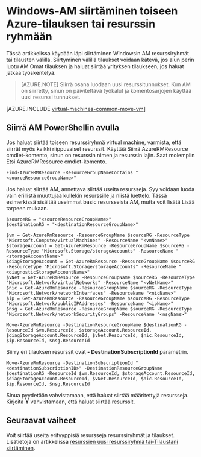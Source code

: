<properties
    pageTitle="Siirrä Windows AM | Microsoft Azure"
    description="Siirtää Windows AM toiseen Azure tilaus tai resurssin ryhmään Resurssienhallinta käyttöönotto-mallissa."
    services="virtual-machines-windows"
    documentationCenter=""
    authors="cynthn"
    manager="timlt"
    editor=""
    tags="azure-resource-manager"/>

<tags
    ms.service="virtual-machines-windows"
    ms.workload="infrastructure-services"
    ms.tgt_pltfrm="na"
    ms.devlang="na"
    ms.topic="article"
    ms.date="08/08/2016"
    ms.author="cynthn"/>

    


# <a name="move-a-windows-vm-to-another-azure-subscription-or-resource-group"></a>Windows-AM siirtäminen toiseen Azure-tilauksen tai resurssin ryhmään 

Tässä artikkelissa käydään läpi siirtäminen Windowsin AM resurssiryhmät tai tilausten välillä. Siirtyminen välillä tilaukset voidaan kätevä, jos alun perin luotu AM Omat tilauksen ja haluat siirtää yrityksen tilaukseen, jos haluat jatkaa työskentelyä.

> [AZURE.NOTE] Siirrä osana luodaan uusi resurssitunnukset. Kun AM on siirretty, sinun on päivitettävä työkalut ja komentosarjojen käyttää uusi resurssi tunnukset. 


[AZURE.INCLUDE [virtual-machines-common-move-vm](../../includes/virtual-machines-common-move-vm.md)]


## <a name="use-powershell-to-move-a-vm"></a>Siirrä AM PowerShellin avulla

Jos haluat siirtää toiseen resurssiryhmä virtual machine, varmista, että siirrät myös kaikki riippuvaiset resurssit. Käyttää Siirrä AzureRMResource cmdlet-komento, sinun on resurssin nimen ja resurssin lajin. Saat molempiin Etsi AzureRMResource cmdlet-komento.

    Find-AzureRMResource -ResourceGroupNameContains "<sourceResourceGroupName>"
    

Jos haluat siirtää AM, annettava siirtää useita resursseja. Syy voidaan luoda vain erillistä muuttujaa kullekin resurssille ja niistä luettelo. Tässä esimerkissä sisältää useimmat basic resursseista AM, mutta voit lisätä Lisää tarpeen mukaan.

    $sourceRG = "<sourceResourceGroupName>"
    $destinationRG = "<destinationResourceGroupName>"
    
    $vm = Get-AzureRmResource -ResourceGroupName $sourceRG -ResourceType "Microsoft.Compute/virtualMachines" -ResourceName "<vmName>"
    $storageAccount = Get-AzureRmResource -ResourceGroupName $sourceRG -ResourceType "Microsoft.Storage/storageAccounts" -ResourceName "<storageAccountName>"
    $diagStorageAccount = Get-AzureRmResource -ResourceGroupName $sourceRG -ResourceType "Microsoft.Storage/storageAccounts" -ResourceName "<diagnosticStorageAccountName>"
    $vNet = Get-AzureRmResource -ResourceGroupName $sourceRG -ResourceType "Microsoft.Network/virtualNetworks" -ResourceName "<vNetName>"
    $nic = Get-AzureRmResource -ResourceGroupName $sourceRG -ResourceType "Microsoft.Network/networkInterfaces" -ResourceName "<nicName>"
    $ip = Get-AzureRmResource -ResourceGroupName $sourceRG -ResourceType "Microsoft.Network/publicIPAddresses" -ResourceName "<ipName>"
    $nsg = Get-AzureRmResource -ResourceGroupName $sourceRG -ResourceType "Microsoft.Network/networkSecurityGroups" -ResourceName "<nsgName>"
    
    Move-AzureRmResource -DestinationResourceGroupName $destinationRG -ResourceId $vm.ResourceId, $storageAccount.ResourceId, $diagStorageAccount.ResourceId, $vNet.ResourceId, $nic.ResourceId, $ip.ResourceId, $nsg.ResourceId

Siirry eri tilauksen resurssit ovat **- DestinationSubscriptionId** parametrin. 

    Move-AzureRmResource -DestinationSubscriptionId "<destinationSubscriptionID>" -DestinationResourceGroupName $destinationRG -ResourceId $vm.ResourceId, $storageAccount.ResourceId, $diagStorageAccount.ResourceId, $vNet.ResourceId, $nic.ResourceId, $ip.ResourceId, $nsg.ResourceId



Sinua pyydetään vahvistamaan, että haluat siirtää määritettyjä resursseja. Kirjoita **Y** vahvistamaan, että haluat siirtää resurssit.

  
## <a name="next-steps"></a>Seuraavat vaiheet

Voit siirtää useita erityyppisiä resursseja resurssiryhmät ja tilaukset. Lisätietoja on artikkelissa [resurssien uusi resurssiryhmä tai-Tilaustani siirtäminen](../resource-group-move-resources.md).    